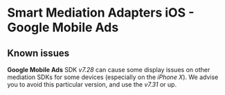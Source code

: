# Smart Mediation Adapters iOS - Google Mobile Ads

## Known issues
__Google Mobile Ads__ SDK _v7.28_ can cause some display issues on other mediation SDKs for some devices (especially on the _iPhone X_). We advise you to avoid this particular version, and use the _v7.31_ or up.
